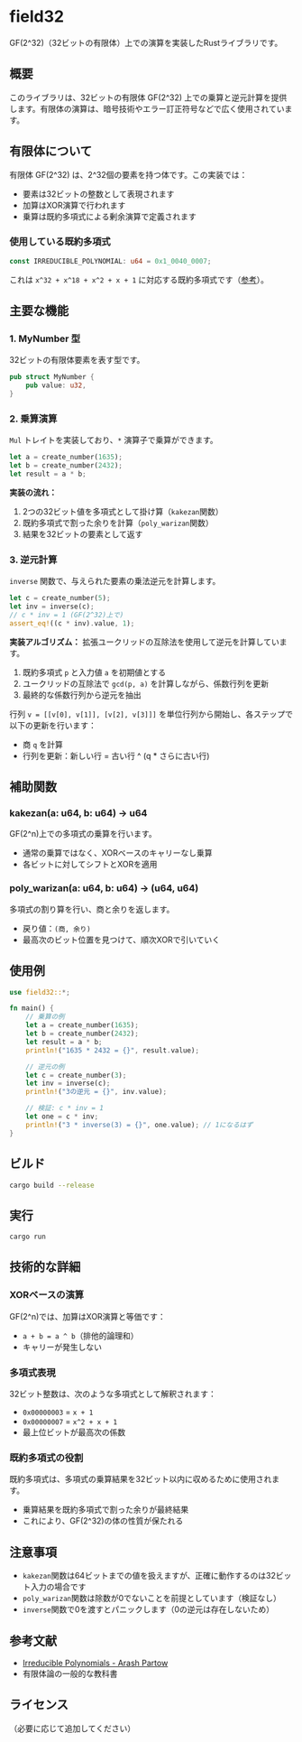 # field32

GF(2^32)（32ビットの有限体）上での演算を実装したRustライブラリです。

## 概要

このライブラリは、32ビットの有限体 GF(2^32) 上での乗算と逆元計算を提供します。有限体の演算は、暗号技術やエラー訂正符号などで広く使用されています。

## 有限体について

有限体 GF(2^32) は、2^32個の要素を持つ体です。この実装では：
- 要素は32ビットの整数として表現されます
- 加算はXOR演算で行われます
- 乗算は既約多項式による剰余演算で定義されます

### 使用している既約多項式

```rust
const IRREDUCIBLE_POLYNOMIAL: u64 = 0x1_0040_0007;
```

これは `x^32 + x^18 + x^2 + x + 1` に対応する既約多項式です（[参考](https://www.partow.net/programming/polynomials/index.html)）。

## 主要な機能

### 1. MyNumber 型

32ビットの有限体要素を表す型です。

```rust
pub struct MyNumber {
    pub value: u32,
}
```

### 2. 乗算演算

`Mul` トレイトを実装しており、`*` 演算子で乗算ができます。

```rust
let a = create_number(1635);
let b = create_number(2432);
let result = a * b;
```

**実装の流れ：**
1. 2つの32ビット値を多項式として掛け算（`kakezan`関数）
2. 既約多項式で割った余りを計算（`poly_warizan`関数）
3. 結果を32ビットの要素として返す

### 3. 逆元計算

`inverse` 関数で、与えられた要素の乗法逆元を計算します。

```rust
let c = create_number(5);
let inv = inverse(c);
// c * inv = 1 (GF(2^32)上で)
assert_eq!((c * inv).value, 1);
```

**実装アルゴリズム：**
拡張ユークリッドの互除法を使用して逆元を計算しています。

1. 既約多項式 `p` と入力値 `a` を初期値とする
2. ユークリッドの互除法で `gcd(p, a)` を計算しながら、係数行列を更新
3. 最終的な係数行列から逆元を抽出

行列 `v = [[v[0], v[1]], [v[2], v[3]]]` を単位行列から開始し、各ステップで以下の更新を行います：
- 商 `q` を計算
- 行列を更新：新しい行 = 古い行 ^ (q * さらに古い行)

## 補助関数

### kakezan(a: u64, b: u64) -> u64

GF(2^n)上での多項式の乗算を行います。
- 通常の乗算ではなく、XORベースのキャリーなし乗算
- 各ビットに対してシフトとXORを適用

### poly_warizan(a: u64, b: u64) -> (u64, u64)

多項式の割り算を行い、商と余りを返します。
- 戻り値：`(商, 余り)`
- 最高次のビット位置を見つけて、順次XORで引いていく

## 使用例

```rust
use field32::*;

fn main() {
    // 乗算の例
    let a = create_number(1635);
    let b = create_number(2432);
    let result = a * b;
    println!("1635 * 2432 = {}", result.value);

    // 逆元の例
    let c = create_number(3);
    let inv = inverse(c);
    println!("3の逆元 = {}", inv.value);

    // 検証: c * inv = 1
    let one = c * inv;
    println!("3 * inverse(3) = {}", one.value); // 1になるはず
}
```

## ビルド

```bash
cargo build --release
```

## 実行

```bash
cargo run
```

## 技術的な詳細

### XORベースの演算

GF(2^n)では、加算はXOR演算と等価です：
- `a + b = a ^ b`（排他的論理和）
- キャリーが発生しない

### 多項式表現

32ビット整数は、次のような多項式として解釈されます：
- `0x00000003` = `x + 1`
- `0x00000007` = `x^2 + x + 1`
- 最上位ビットが最高次の係数

### 既約多項式の役割

既約多項式は、多項式の乗算結果を32ビット以内に収めるために使用されます。
- 乗算結果を既約多項式で割った余りが最終結果
- これにより、GF(2^32)の体の性質が保たれる

## 注意事項

- `kakezan`関数は64ビットまでの値を扱えますが、正確に動作するのは32ビット入力の場合です
- `poly_warizan`関数は除数が0でないことを前提としています（検証なし）
- `inverse`関数で0を渡すとパニックします（0の逆元は存在しないため）

## 参考文献

- [Irreducible Polynomials - Arash Partow](https://www.partow.net/programming/polynomials/index.html)
- 有限体論の一般的な教科書

## ライセンス

（必要に応じて追加してください）
